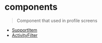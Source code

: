 # components

> Component that used in profile screens

- [SupportItem](SupportItem.tsx)
- [ActivityFilter](./ActivityFilter.tsx)
